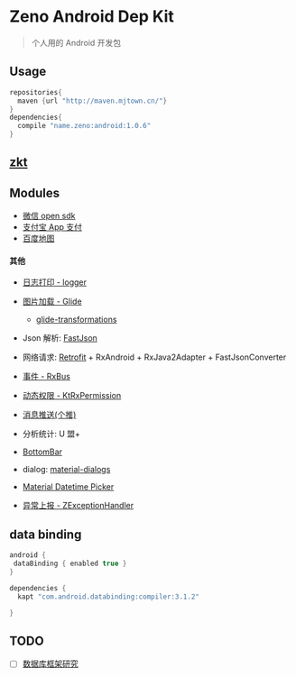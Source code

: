 # Zeno Android Dep Kit
> 个人用的 Android 开发包


## Usage

```groovy
repositories{
  maven {url "http://maven.mjtown.cn/"}
}
dependencies{
  compile "name.zeno:android:1.0.6"
}
```

## [zkt](./docs/zkt.md)

##  Modules

- [微信 open sdk](./docs/wxsdk.md)
- [支付宝 App 支付](./docs/alipay.md)
- [百度地图](./docs/baidumap.md)

#### 其他

- [日志打印 - logger](https://github.com/orhanobut/logger)
- [图片加载 - Glide](./docs/glide.md)
    - [glide-transformations](https://github.com/wasabeef/glide-transformations)

- Json 解析: [FastJson](https://github.com/alibaba/fastjson)
- 网络请求: [Retrofit](http://square.github.io/retrofit/) + RxAndroid + RxJava2Adapter + FastJsonConverter
- [事件 - RxBus](https://github.com/AndroidKnife/RxBus/tree/2.x)
- [动态权限 - KtRxPermission](https://github.com/zenochan/KtRxPermission)
- [消息推送(个推)](./docs/getui.md)

- 分析统计: U 盟+

- [BottomBar](https://github.com/roughike/BottomBar)
- dialog: [material-dialogs](https://github.com/afollestad/material-dialogs)
- [Material Datetime Picker](https://github.com/wdullaer/MaterialDateTimePicker)
- [异常上报 - ZExceptionHandler](library/src/main/java/name/zeno/android/app/ZExceptionHandler.kt)

## data binding

```groovy
android {
 dataBinding { enabled true }
}

dependencies {
  kapt "com.android.databinding:compiler:3.1.2"

}


```


## TODO
- [ ] [数据库框架研究](https://www.zhihu.com/question/46449188?sort=created)
